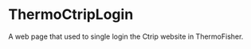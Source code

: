 ThermoCtripLogin
==================
A web page that used to single login the Ctrip website in ThermoFisher.
